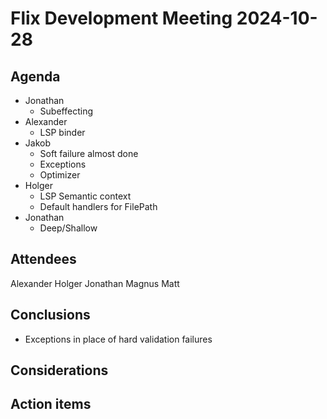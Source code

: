 # Flix Development Meeting 2024-10-28

## Agenda

- Jonathan
    - Subeffecting
- Alexander
    - LSP binder
- Jakob
    - Soft failure almost done
    - Exceptions
    - Optimizer
- Holger
    - LSP Semantic context
    - Default handlers for FilePath
- Jonathan
    - Deep/Shallow

## Attendees

Alexander
Holger
Jonathan
Magnus
Matt

## Conclusions

- Exceptions in place of hard validation failures

## Considerations

## Action items